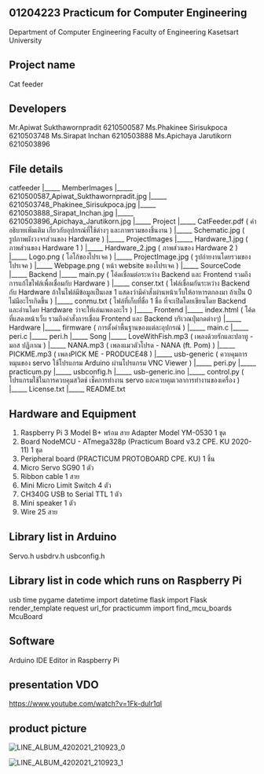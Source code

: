## 01204223 Practicum for Computer Engineering 
Department of Computer Engineering Faculty of Engineering Kasetsart University

## Project name 
Cat feeder

## Developers
  Mr.Apiwat     Sukthawornpradit  6210500587
  Ms.Phakinee   Sirisukpoca       6210503748
  Ms.Sirapat    Inchan            6210503888
  Ms.Apichaya   Jarutikorn        6210503896
  
## File details
catfeeder
	|_____ MemberImages
			|_____ 6210500587_Apiwat_Sukthawornpradit.jpg
			|_____ 6210503748_Phakinee_Sirisukpoca.jpg
			|_____ 6210503888_Sirapat_Inchan.jpg
			|_____ 6210503896_Apichaya_Jarutikorn.jpg
	|_____ Project
			|_____ CatFeeder.pdf ( คำอธิบายเพิ่มเติม เกี่ยวกับอุปกรณ์ที่ใช้ต่างๆ และภาพรวมของชิ้นงาน )
			|_____ Schematic.jpg ( รูปภาพผังวงจรส่วนของ Hardware )
	|_____ ProjectImages
			|_____ Hardware_1.jpg ( ภาพส่วนของ Hardware 1 )
			|_____ Hardware_2.jpg ( ภาพส่วนของ Hardware 2 )
			|_____ Logo.png ( โลโก้ของโปรเจค )
			|_____ ProjectImage.jpg ( รูปถ่ายงานโดยรวมของโปรเจค )
			|_____ Webpage.png ( หน้า website ของโปรเจค )
	|_____ SourceCode
			|_____ Backend
					|_____ main.py ( โค้ดเชื่อมต่อระหว่าง Backend และ Frontend รวมถึงการแก้ไขไฟล์เพื่อเชื่อมกับ Hardware )
					|_____ conser.txt ( ไฟล์เชื่อมกันระหว่าง Backend กับ Hardware ถ้าในไฟล์มีข้อมูลเป็นเลข 1 แสดงว่ามีคำสั่งผ่านหน้าเว็บให้อาหารตกลงมา ถ้าเป็น 0 ไม่มีอะไรเกิดขึ้น )
					|_____ conmu.txt ( ไฟล์ที่เก็บที่ชื่อ 1 ชื่อ ที่จะเปิดโดยเขียนโดย Backend และอ่านโดย Hardware ว่าจะให้เล่นเพลงอะไร )
			|_____ Frontend
					|_____ index.html ( โค้ดที่แสดงหน้าเว็บ รวมถึงคำสั่งการเชื่อม Frontend และ Backend บริเวณปุ่มกดต่างๆ)
			|_____ Hardware
					|_____ firmware ( การตั้งค่าพื้นฐานของแต่ละอุปกรณ์  )
							|_____ main.c
							|_____ peri.c
							|_____ peri.h
					|_____ Song
							|_____ LoveWithFish.mp3 ( เพลงด้วยรักและปลาทู - มอส ปฏิภาณ )
							|_____ NANA.mp3 ( เพลงแมวตัวโปรด - NANA (ft. Pom) )
							|_____ PICKME.mp3 ( เพลงPICK ME - PRODUCE48 )
					|_____ usb-generic ( ควบคุมการหมุนของ servo ใช้โปรแกรม Arduino ผ่านโปรแกรม VNC Viewer )
							|_____ peri.py
							|_____ practicum.py
							|_____ usbconfig.h
							|_____ usb-generic.ino
					|_____ control.py ( โปรแกรมใช้ในการควบคุมสวิตช์ เช็คการทำงาน servo และควบคุมเวลาการทำงานของเครื่อง )
	|_____ License.txt
	|_____ README.txt

## Hardware and Equipment
   1. Raspberry Pi 3 Model B+ พร้อม สาย Adapter Model YM-0530 1 ชุด
   2. Board NodeMCU - ATmega328p (Practicum Board v3.2 CPE. KU 2020-11) 1 ชุด
   3. Peripheral board (PRACTICUM PROTOBOARD CPE. KU) 1 ชิ้น
   4. Micro Servo SG90 1 ตัว
   5. Ribbon cable 1 สาย
   6. Mini Micro Limit Switch 4 ตัว
   7. CH340G USB to Serial TTL 1 ตัว
   8. Mini speaker 1 ตัว
   9. Wire 25 สาย

## Library list in Arduino 
  Servo.h
  usbdrv.h
  usbconfig.h

  
## Library list in code which runs on Raspberry Pi 
  usb
  time
  pygame
  datetime	import	datetime
  flask		import	Flask
               		render_template
			request
			url_for
   practicumm	import	find_mcu_boards
                    	McuBoard
				

## Software 
  Arduino IDE
  Editor in Raspberry Pi
  

## presentation VDO
https://www.youtube.com/watch?v=1Fk-dulr1qI

## product picture

![LINE_ALBUM_4202021_210923_0](https://user-images.githubusercontent.com/63298507/134481319-acb59502-efef-405e-a304-c8fa51aec971.jpg)

![LINE_ALBUM_4202021_210923_1](https://user-images.githubusercontent.com/63298507/134481337-5bd4a3c3-16a2-4ad8-bc66-eacedbcd8b13.jpg)

